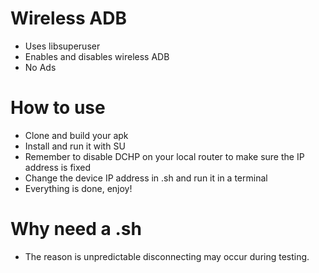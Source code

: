 # Wireless ADB

* Uses libsuperuser
* Enables and disables wireless ADB
* No Ads

# How to use
* Clone and build your apk
* Install and run it with SU
* Remember to disable DCHP on your local router to make sure the IP address is fixed
* Change the device IP address in .sh and run it in a terminal
* Everything is done, enjoy!

# Why need a .sh
* The reason is unpredictable disconnecting may occur during testing.
